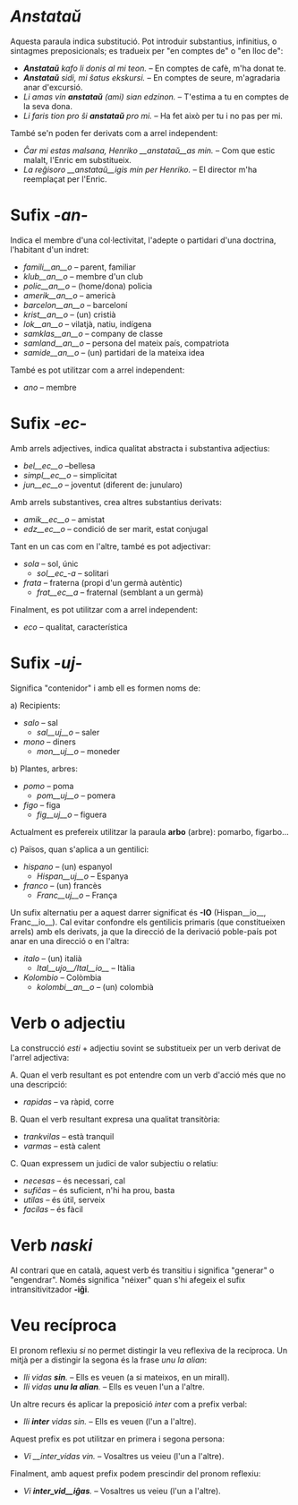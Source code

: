 # *Anstataŭ*

Aquesta paraula indica substitució. Pot introduir substantius, infinitius, o sintagmes preposicionals; es tradueix per "en comptes de" o "en lloc de":

- *__Anstataŭ__ kafo li donis al mi teon.*  – En comptes de cafè, m'ha donat te.
- *__Anstataŭ__ sidi, mi ŝatus ekskursi.*  – En comptes de seure, m'agradaria anar d'excursió.
- *Li amas vin __anstataŭ__ (ami) sian edzinon.*  – T'estima a tu en comptes de la seva dona.
- *Li faris tion pro ŝi __anstataŭ__ pro mi.*  – Ha fet això per tu i no pas per mi.

També se'n poden fer derivats com a arrel independent:

- *Ĉar mi estas malsana, Henriko __anstataŭ__as min.*  – Com que estic malalt, l'Enric em substitueix.
- *La reĝisoro __anstataŭ__igis min per Henriko.*  – El director m'ha reemplaçat per l'Enric.

# Sufix *-an-*

Indica el membre d'una col·lectivitat, l'adepte o partidari d'una doctrina, l'habitant d'un indret:

- *famili__an__o*  – parent, familiar
- *klub__an__o*    – membre d'un club
- *polic__an__o*  – (home/dona) policia
- *amerik__an__o*  – americà
- *barcelon__an__o*  – barceloní
- *krist__an__o*   – (un) cristià
- *lok__an__o*  – vilatjà, natiu, indígena
- *samklas__an__o*  – company de classe
- *samland__an__o* – persona del mateix país, compatriota
- *samide__an__o*  – (un) partidari de la mateixa idea

També es pot utilitzar com a arrel independent:
- *ano*  – membre

# Sufix *-ec-*

Amb arrels adjectives, indica qualitat abstracta i substantiva adjectius:

- *bel__ec__o*   –bellesa
- *simpl__ec__o* – simplicitat
- *jun__ec__o* – joventut (diferent de: junularo)

Amb arrels substantives, crea altres substantius derivats:
- *amik__ec__o*  – amistat
- *edz__ec__o*  – condició de ser marit, estat conjugal

Tant en un cas com en l'altre, també es pot adjectivar:
- *sola*  – sol, únic
	- *sol__ec_-a*  – solitari
- *frata*  – fraterna (propi d'un germà autèntic)
	- *frat__ec__a*  – fraternal (semblant a un germà)
	
Finalment, es pot utilitzar com a arrel independent:
- *eco*  – qualitat, característica



# Sufix *-uj-*

Significa "contenidor" i amb ell es formen noms de:

a) Recipients:
- *salo* – sal
	- *sal__uj__o* – saler
- *mono* – diners
	- *mon__uj__o* – moneder

b) Plantes, arbres:
- *pomo* – poma
	- *pom__uj__o* – pomera
- *figo* – figa
	- *fig__uj__o* – figuera

Actualment es prefereix utilitzar la paraula __arbo__ (arbre): pomarbo, figarbo...

c) Països, quan s'aplica a un gentilici:
- *hispano* – (un) espanyol
	- *Hispan__uj__o* – Espanya
- *franco* – (un) francès
	- *Franc__uj__o* – França

Un sufix alternatiu per a aquest darrer significat és __-IO__ (Hispan__io__, Franc__io__). Cal evitar confondre els gentilicis primaris (que constitueixen arrels) amb els derivats, ja que la direcció de la derivació poble-país pot anar en una direcció o en l'altra:

- *italo* – (un) italià
	- *Ital__ujo__/Ital__io__* – Itàlia
- *Kolombio* – Colòmbia
	- *kolombi__an__o* – (un) colombià

# Verb o adjectiu

La construcció *esti* + adjectiu sovint se substitueix per un verb derivat de l'arrel adjectiva:

A. Quan el verb resultant es pot entendre com un verb d'acció més que no una descripció:
- *rapidas* – va ràpid, corre

B. Quan el verb resultant expresa una qualitat transitòria:
- *trankvilas* – està tranquil
- *varmas* – està calent

C. Quan expressem un judici de valor subjectiu o relatiu:
- *necesas* – és necessari, cal
- *sufiĉas* – és suficient, n'hi ha prou, basta
- *utilas* – és útil, serveix
- *facilas* – és fàcil

# Verb *naski*
Al contrari que en català, aquest verb és transitiu i significa "generar" o "engendrar". Només significa "néixer" quan s'hi afegeix el sufix intransitivitzador __-iĝi__.

# Veu recíproca

El pronom reflexiu *si* no permet distingir la veu reflexiva de la recíproca. Un mitjà per a distingir la segona és la frase *unu la alian*:

- *Ili vidas __sin__.* – Ells es veuen (a si mateixos, en un mirall).
- *Ili vidas __unu la alian__.* – Ells es veuen l'un a l'altre.

Un altre recurs és aplicar la preposició *inter* com a prefix verbal:

- *Ili __inter__ vidas sin.* – Ells es veuen (l'un a l'altre).

Aquest prefix es pot utilitzar en primera i segona persona:

- *Vi __inter_vidas vin.* – Vosaltres us veieu (l'un a l'altre).

Finalment, amb aquest prefix podem prescindir del pronom reflexiu:

- *Vi __inter_vid__iĝas__.* – Vosaltres us veieu (l'un a l'altre).
